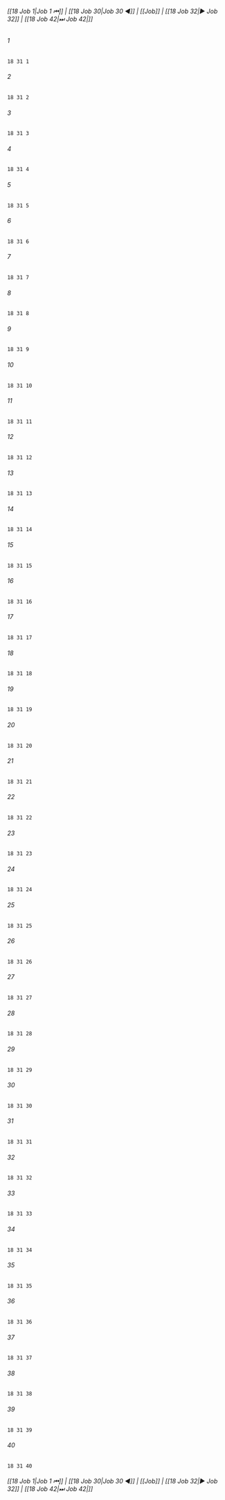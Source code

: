 
###### [[18 Job 1|Job 1 ⏮]] | [[18 Job 30|Job 30 ◀]] | [[Job]] | [[18 Job 32|▶ Job 32]] | [[18 Job 42|⏭ Job 42|]]

###### 1
``` verse
18 31 1 
```
###### 2
``` verse
18 31 2 
```
###### 3
``` verse
18 31 3 
```
###### 4
``` verse
18 31 4 
```
###### 5
``` verse
18 31 5 
```
###### 6
``` verse
18 31 6 
```
###### 7
``` verse
18 31 7 
```
###### 8
``` verse
18 31 8 
```
###### 9
``` verse
18 31 9 
```
###### 10
``` verse
18 31 10 
```
###### 11
``` verse
18 31 11 
```
###### 12
``` verse
18 31 12 
```
###### 13
``` verse
18 31 13 
```
###### 14
``` verse
18 31 14 
```
###### 15
``` verse
18 31 15 
```
###### 16
``` verse
18 31 16 
```
###### 17
``` verse
18 31 17 
```
###### 18
``` verse
18 31 18 
```
###### 19
``` verse
18 31 19 
```
###### 20
``` verse
18 31 20 
```
###### 21
``` verse
18 31 21 
```
###### 22
``` verse
18 31 22 
```
###### 23
``` verse
18 31 23 
```
###### 24
``` verse
18 31 24 
```
###### 25
``` verse
18 31 25 
```
###### 26
``` verse
18 31 26 
```
###### 27
``` verse
18 31 27 
```
###### 28
``` verse
18 31 28 
```
###### 29
``` verse
18 31 29 
```
###### 30
``` verse
18 31 30 
```
###### 31
``` verse
18 31 31 
```
###### 32
``` verse
18 31 32 
```
###### 33
``` verse
18 31 33 
```
###### 34
``` verse
18 31 34 
```
###### 35
``` verse
18 31 35 
```
###### 36
``` verse
18 31 36 
```
###### 37
``` verse
18 31 37 
```
###### 38
``` verse
18 31 38 
```
###### 39
``` verse
18 31 39 
```
###### 40
``` verse
18 31 40 
```

###### [[18 Job 1|Job 1 ⏮]] | [[18 Job 30|Job 30 ◀]] | [[Job]] | [[18 Job 32|▶ Job 32]] | [[18 Job 42|⏭ Job 42|]]

